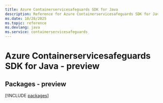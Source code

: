 ```yaml
---
title: Azure Containerservicesafeguards SDK for Java
description: Reference for Azure Containerservicesafeguards SDK for Java
ms.date: 10/28/2025
ms.topic: reference
ms.devlang: java
ms.service: containerservicesafeguards
---
```

# Azure Containerservicesafeguards SDK for Java - preview
## Packages - preview
[!INCLUDE [packages](containerservicesafeguards-index.md)]